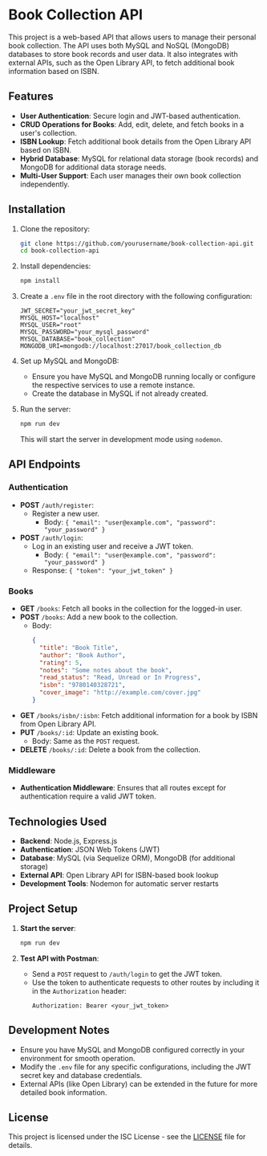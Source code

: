 # Book Collection API

This project is a web-based API that allows users to manage their personal book collection. The API uses both MySQL and NoSQL (MongoDB) databases to store book records and user data. It also integrates with external APIs, such as the Open Library API, to fetch additional book information based on ISBN.

## Features

- **User Authentication**: Secure login and JWT-based authentication.
- **CRUD Operations for Books**: Add, edit, delete, and fetch books in a user's collection.
- **ISBN Lookup**: Fetch additional book details from the Open Library API based on ISBN.
- **Hybrid Database**: MySQL for relational data storage (book records) and MongoDB for additional data storage needs.
- **Multi-User Support**: Each user manages their own book collection independently.

## Installation

1. Clone the repository:

   ```bash
   git clone https://github.com/yourusername/book-collection-api.git
   cd book-collection-api
   ```

2. Install dependencies:

   ```bash
   npm install
   ```

3. Create a `.env` file in the root directory with the following configuration:

   ```
   JWT_SECRET="your_jwt_secret_key"
   MYSQL_HOST="localhost"
   MYSQL_USER="root"
   MYSQL_PASSWORD="your_mysql_password"
   MYSQL_DATABASE="book_collection"
   MONGODB_URI=mongodb://localhost:27017/book_collection_db
   ```

4. Set up MySQL and MongoDB:
   - Ensure you have MySQL and MongoDB running locally or configure the respective services to use a remote instance.
   - Create the database in MySQL if not already created.

5. Run the server:

   ```bash
   npm run dev
   ```

   This will start the server in development mode using `nodemon`.

## API Endpoints

### Authentication

- **POST** `/auth/register`:
  - Register a new user.
    - Body: `{ "email": "user@example.com", "password": "your_password" }`
- **POST** `/auth/login`: 
  - Log in an existing user and receive a JWT token.
    - Body: `{ "email": "user@example.com", "password": "your_password" }`
  - Response: `{ "token": "your_jwt_token" }`

### Books

- **GET** `/books`: Fetch all books in the collection for the logged-in user.
- **POST** `/books`: Add a new book to the collection.
  - Body: 
    ```json
    {
      "title": "Book Title",
      "author": "Book Author",
      "rating": 5,
      "notes": "Some notes about the book",
      "read_status": "Read, Unread or In Progress",
      "isbn": "9780140328721",
      "cover_image": "http://example.com/cover.jpg"
    }
    ```
- **GET** `/books/isbn/:isbn`: Fetch additional information for a book by ISBN from Open Library API.
- **PUT** `/books/:id`: Update an existing book.
  - Body: Same as the `POST` request.
- **DELETE** `/books/:id`: Delete a book from the collection.

### Middleware

- **Authentication Middleware**: Ensures that all routes except for authentication require a valid JWT token. 

## Technologies Used

- **Backend**: Node.js, Express.js
- **Authentication**: JSON Web Tokens (JWT)
- **Database**: MySQL (via Sequelize ORM), MongoDB (for additional storage)
- **External API**: Open Library API for ISBN-based book lookup
- **Development Tools**: Nodemon for automatic server restarts

## Project Setup

1. **Start the server**:

   ```bash
   npm run dev
   ```

2. **Test API with Postman**:
   - Send a `POST` request to `/auth/login` to get the JWT token.
   - Use the token to authenticate requests to other routes by including it in the `Authorization` header:
     ```
     Authorization: Bearer <your_jwt_token>
     ```

## Development Notes

- Ensure you have MySQL and MongoDB configured correctly in your environment for smooth operation.
- Modify the `.env` file for any specific configurations, including the JWT secret key and database credentials.
- External APIs (like Open Library) can be extended in the future for more detailed book information.

## License

This project is licensed under the ISC License - see the [LICENSE](LICENSE) file for details.
